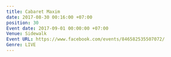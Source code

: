 ```yaml
---
title: Cabaret Maxim
date: 2017-08-30 00:16:00 +07:00
position: 30
Event date: 2017-09-01 00:00:00 +07:00
Venue: Sidewalk
Event URL: https://www.facebook.com/events/846582535507072/
Genre: LIVE
---
```


